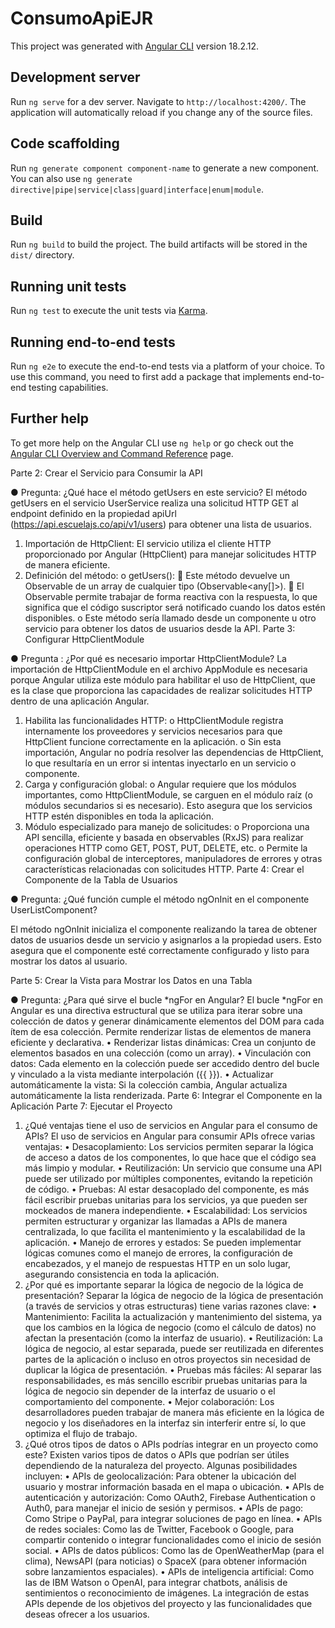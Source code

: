 # ConsumoApiEJR

This project was generated with [Angular CLI](https://github.com/angular/angular-cli) version 18.2.12.

## Development server

Run `ng serve` for a dev server. Navigate to `http://localhost:4200/`. The application will automatically reload if you change any of the source files.

## Code scaffolding

Run `ng generate component component-name` to generate a new component. You can also use `ng generate directive|pipe|service|class|guard|interface|enum|module`.

## Build

Run `ng build` to build the project. The build artifacts will be stored in the `dist/` directory.

## Running unit tests

Run `ng test` to execute the unit tests via [Karma](https://karma-runner.github.io).

## Running end-to-end tests

Run `ng e2e` to execute the end-to-end tests via a platform of your choice. To use this command, you need to first add a package that implements end-to-end testing capabilities.

## Further help

To get more help on the Angular CLI use `ng help` or go check out the [Angular CLI Overview and Command Reference](https://angular.dev/tools/cli) page.
 

 

   

Parte 2: Crear el Servicio para Consumir la API

 
 

● Pregunta: ¿Qué hace el método getUsers en este servicio?
El método getUsers en el servicio UserService realiza una solicitud HTTP GET al endpoint definido en la propiedad apiUrl (https://api.escuelajs.co/api/v1/users) para obtener una lista de usuarios.
1.	Importación de HttpClient: El servicio utiliza el cliente HTTP proporcionado por Angular (HttpClient) para manejar solicitudes HTTP de manera eficiente.
2.	Definición del método:
o	getUsers():
	Este método devuelve un Observable de un array de cualquier tipo (Observable<any[]>).
	El Observable permite trabajar de forma reactiva con la respuesta, lo que significa que el código suscriptor será notificado cuando los datos estén disponibles.
o	Este método sería llamado desde un componente u otro servicio para obtener los datos de usuarios desde la API.
Parte 3: Configurar HttpClientModule


● Pregunta : ¿Por qué es necesario importar HttpClientModule?
La importación de HttpClientModule en el archivo AppModule es necesaria porque Angular utiliza este módulo para habilitar el uso de HttpClient, que es la clase que proporciona las capacidades de realizar solicitudes HTTP dentro de una aplicación Angular.
1.	Habilita las funcionalidades HTTP:
o	HttpClientModule registra internamente los proveedores y servicios necesarios para que HttpClient funcione correctamente en la aplicación.
o	Sin esta importación, Angular no podría resolver las dependencias de HttpClient, lo que resultaría en un error si intentas inyectarlo en un servicio o componente.
2.	Carga y configuración global:
o	Angular requiere que los módulos importantes, como HttpClientModule, se carguen en el módulo raíz (o módulos secundarios si es necesario). Esto asegura que los servicios HTTP estén disponibles en toda la aplicación.
3.	Módulo especializado para manejo de solicitudes:
o	Proporciona una API sencilla, eficiente y basada en observables (RxJS) para realizar operaciones HTTP como GET, POST, PUT, DELETE, etc.
o	Permite la configuración global de interceptores, manipuladores de errores y otras características relacionadas con solicitudes HTTP.
Parte 4: Crear el Componente de la Tabla de Usuarios

 
 

● Pregunta: ¿Qué función cumple el método ngOnInit en el componente
UserListComponent?

El método ngOnInit inicializa el componente realizando la tarea de obtener datos de usuarios desde un servicio y asignarlos a la propiedad users. Esto asegura que el componente esté correctamente configurado y listo para mostrar los datos al usuario.

Parte 5: Crear la Vista para Mostrar los Datos en una Tabla
 

● Pregunta: ¿Para qué sirve el bucle *ngFor en Angular?
El bucle *ngFor en Angular es una directiva estructural que se utiliza para iterar sobre una colección de datos y generar dinámicamente elementos del DOM para cada ítem de esa colección. Permite renderizar listas de elementos de manera eficiente y declarativa.
•	Renderizar listas dinámicas: Crea un conjunto de elementos basados en una colección (como un array).
•	Vinculación con datos: Cada elemento en la colección puede ser accedido dentro del bucle y vinculado a la vista mediante interpolación ({{ }}).
•	Actualizar automáticamente la vista: Si la colección cambia, Angular actualiza automáticamente la lista renderizada.
Parte 6: Integrar el Componente en la Aplicación
Parte 7: Ejecutar el Proyecto







1. ¿Qué ventajas tiene el uso de servicios en Angular para el consumo de APIs?
El uso de servicios en Angular para consumir APIs ofrece varias ventajas:
•	Desacoplamiento: Los servicios permiten separar la lógica de acceso a datos de los componentes, lo que hace que el código sea más limpio y modular.
•	Reutilización: Un servicio que consume una API puede ser utilizado por múltiples componentes, evitando la repetición de código.
•	Pruebas: Al estar desacoplado del componente, es más fácil escribir pruebas unitarias para los servicios, ya que pueden ser mockeados de manera independiente.
•	Escalabilidad: Los servicios permiten estructurar y organizar las llamadas a APIs de manera centralizada, lo que facilita el mantenimiento y la escalabilidad de la aplicación.
•	Manejo de errores y estados: Se pueden implementar lógicas comunes como el manejo de errores, la configuración de encabezados, y el manejo de respuestas HTTP en un solo lugar, asegurando consistencia en toda la aplicación.
2. ¿Por qué es importante separar la lógica de negocio de la lógica de presentación?
Separar la lógica de negocio de la lógica de presentación (a través de servicios y otras estructuras) tiene varias razones clave:
•	Mantenimiento: Facilita la actualización y mantenimiento del sistema, ya que los cambios en la lógica de negocio (como el cálculo de datos) no afectan la presentación (como la interfaz de usuario).
•	Reutilización: La lógica de negocio, al estar separada, puede ser reutilizada en diferentes partes de la aplicación o incluso en otros proyectos sin necesidad de duplicar la lógica de presentación.
•	Pruebas más fáciles: Al separar las responsabilidades, es más sencillo escribir pruebas unitarias para la lógica de negocio sin depender de la interfaz de usuario o el comportamiento del componente.
•	Mejor colaboración: Los desarrolladores pueden trabajar de manera más eficiente en la lógica de negocio y los diseñadores en la interfaz sin interferir entre sí, lo que optimiza el flujo de trabajo.
3. ¿Qué otros tipos de datos o APIs podrías integrar en un proyecto como este?
Existen varios tipos de datos o APIs que podrían ser útiles dependiendo de la naturaleza del proyecto. Algunas posibilidades incluyen:
•	APIs de geolocalización: Para obtener la ubicación del usuario y mostrar información basada en el mapa o ubicación.
•	APIs de autenticación y autorización: Como OAuth2, Firebase Authentication o Auth0, para manejar el inicio de sesión y permisos.
•	APIs de pago: Como Stripe o PayPal, para integrar soluciones de pago en línea.
•	APIs de redes sociales: Como las de Twitter, Facebook o Google, para compartir contenido o integrar funcionalidades como el inicio de sesión social.
•	APIs de datos públicos: Como las de OpenWeatherMap (para el clima), NewsAPI (para noticias) o SpaceX (para obtener información sobre lanzamientos espaciales).
•	APIs de inteligencia artificial: Como las de IBM Watson o OpenAI, para integrar chatbots, análisis de sentimientos o reconocimiento de imágenes.
La integración de estas APIs depende de los objetivos del proyecto y las funcionalidades que deseas ofrecer a los usuarios.

